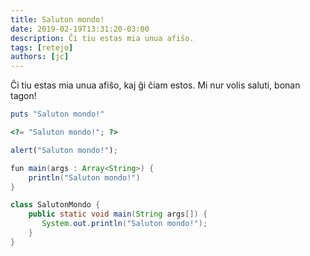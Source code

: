 ```yaml
---
title: Saluton mondo!
date: 2019-02-19T13:31:20-03:00
description: Ĉi tiu estas mia unua afiŝo.
tags: [retejo]
authors: [jc]
---
```


Ĉi tiu estas mia unua afiŝo, kaj ĝi ĉiam estos. Mi nur volis saluti, bonan tagon!

```ruby
puts "Saluton mondo!"
```

```php
<?= "Saluton mondo!"; ?>
```

```javascript
alert("Saluton mondo!");
```

```java
fun main(args : Array<String>) {
    println("Saluton mondo!")
}
```

```java
class SalutonMondo {
    public static void main(String args[]) {
       System.out.println("Saluton mondo!");
    }
}
```
